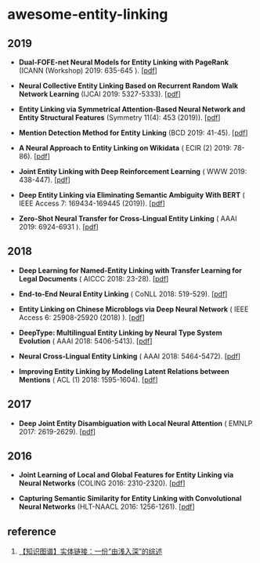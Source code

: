 # awesome-entity-linking

## 2019

- **Dual-FOFE-net Neural Models for Entity Linking with PageRank** (ICANN (Workshop) 2019: 635-645
). [[pdf](https://link.springer.com/chapter/10.1007%2F978-3-030-30493-5_58)]

- **Neural Collective Entity Linking Based on Recurrent Random Walk Network Learning** (IJCAI 2019: 5327-5333). [[pdf](https://www.ijcai.org/Proceedings/2019/740)]

- **Entity Linking via Symmetrical Attention-Based Neural Network and Entity Structural Features** (Symmetry 11(4): 453 (2019)). [[pdf](https://www.mdpi.com/2073-8994/11/4/453)]

- **Mention Detection Method for Entity Linking** (BCD 2019: 41-45). [[pdf](https://ieeexplore.ieee.org/document/8885241)]

- **A Neural Approach to Entity Linking on Wikidata** ( ECIR (2) 2019: 78-86). [[pdf](https://link.springer.com/chapter/10.1007%2F978-3-030-15719-7_10)]

- **Joint Entity Linking with Deep Reinforcement Learning** ( WWW 2019: 438-447). [[pdf](https://dl.acm.org/doi/10.1145/3308558.3313517)]

- **Deep Entity Linking via Eliminating Semantic Ambiguity With BERT** ( IEEE Access 7: 169434-169445 (2019)). [[pdf](https://ieeexplore.ieee.org/document/8911323)]


- **Zero-Shot Neural Transfer for Cross-Lingual Entity Linking** ( AAAI 2019: 6924-6931
). [[pdf](https://aiide.org/ojs/index.php/AAAI/article/view/4670)]

## 2018

- **Deep Learning for Named-Entity Linking with Transfer Learning for Legal Documents** ( AICCC 2018: 23-28). [[pdf](https://dl.acm.org/doi/10.1145/3299819.3299846)]


- **End-to-End Neural Entity Linking** ( CoNLL 2018: 519-529). [[pdf](https://www.aclweb.org/anthology/K18-1050/)]

- **Entity Linking on Chinese Microblogs via Deep Neural Network** ( IEEE Access 6: 25908-25920 (2018)
). [[pdf](https://ieeexplore.ieee.org/document/8354691)]

- **DeepType: Multilingual Entity Linking by Neural Type System Evolution** (  AAAI 2018: 5406-5413). [[pdf](https://arxiv.org/abs/1802.01021)]

- **Neural Cross-Lingual Entity Linking** (   AAAI 2018: 5464-5472). [[pdf](https://arxiv.org/abs/1712.01813)]

- **Improving Entity Linking by Modeling Latent Relations between Mentions** (  ACL (1) 2018: 1595-1604). [[pdf](https://www.aclweb.org/anthology/P18-1148/)]


## 2017

- **Deep Joint Entity Disambiguation with Local Neural Attention** (   EMNLP 2017: 2619-2629). [[pdf](https://www.aclweb.org/anthology/D17-1277/)]


## 2016

- **Joint Learning of Local and Global Features for Entity Linking via Neural Networks** (COLING 2016: 2310-2320). [[pdf](https://www.aclweb.org/anthology/C16-1218/)]

- **Capturing Semantic Similarity for Entity Linking with Convolutional Neural Networks** (HLT-NAACL 2016: 1256-1261). [[pdf](https://www.aclweb.org/anthology/N16-1150/)]

## reference

1. [【知识图谱】实体链接：一份“由浅入深”的综述](https://zhuanlan.zhihu.com/p/100248426)


